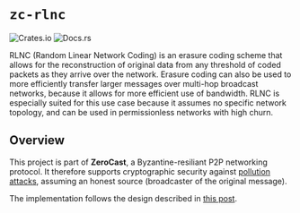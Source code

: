 # `zc-rlnc`
![Crates.io](https://img.shields.io/crates/v/zc-rlnc)
![Docs.rs](https://img.shields.io/docsrs/zc-rlnc)

RLNC (Random Linear Network Coding) is an erasure coding scheme that allows for the reconstruction of original data from any threshold of coded packets as they arrive over the network.
Erasure coding can also be used to more efficiently transfer larger messages over multi-hop broadcast networks, because it allows for more efficient use of bandwidth. RLNC is especially suited for this use case because it assumes no specific network topology, and can be used in permissionless networks with high churn. 

## Overview
This project is part of **ZeroCast**, a Byzantine-resiliant P2P networking protocol. It therefore supports cryptographic security against [pollution attacks](https://en.wikipedia.org/wiki/Homomorphic_signatures_for_network_coding), assuming an honest source (broadcaster of the original message).

The implementation follows the design described in [this post](https://ethresear.ch/t/faster-block-blob-propagation-in-ethereum/21370).